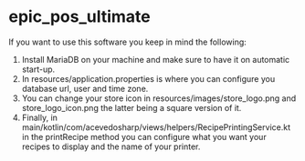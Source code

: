 # epic_pos_ultimate

If you want to use this software you keep in mind the following:

1. Install MariaDB on your machine and make sure to have it on automatic start-up.
2. In resources/application.properties is where you can configure you database url, user and time zone.
3. You can change your store icon in resources/images/store_logo.png and store_logo_icon.png the latter being a square version of it.
4. Finally, in main/kotlin/com/acevedosharp/views/helpers/RecipePrintingService.kt in the printRecipe method you can configure what you want your recipes to display and the name of your printer.
